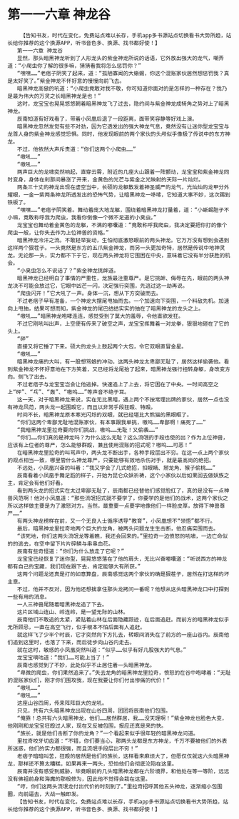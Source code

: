 # 第一一六章 神龙谷
        【告知书友，时代在变化，免费站点难以长存，手机app多书源站点切换看书大势所趋，站长给你推荐的这个换源APP，听书音色多、换源、找书都好使！】
       第一一六章 神龙谷
       显然，那头暗黑神龙听到了人形龙头的紫金神龙所说的话语，它外放出强大的龙气，嘲弄道：“小爬虫你了解的很多嘛，猜猜看我将怎么惩罚你？”
       “嘿嘿……”老痞子阴笑了起来，道：“孤陋寡闻的大蜥蜴，你这个混账家伙居然想惩罚我？真是太好笑了。”紫金神龙不怀好意的慢慢向前飞去。
       暗黑神龙高傲的吼道：“小爬虫竟敢对我不敬，你可知道你面对的是怎样的一种存在？我乃是最为伟大的万灵之长暗黑神龙是也！”
       这时，龙宝宝也晃晃悠悠朝着暗黑神龙飞了过去，隐约间与紫金神龙成犄角之势对上了暗黑神龙。
       辰南知道有好戏看了，带着小凤凰后退了一段距离，面带笑容静等好戏上演。
       暗黑神龙忽然发觉有些不对劲，因为它透发出的强大神龙气息，竟然没有让迷你型龙宝宝与龙首人身的紫金神龙感觉恐惧。同时，他发现眼前的两个家伙的头颅似乎像极了传说中的东方神龙。
       不过，他依然大声斥责道：“你们这两个小爬虫……”
       “嗷吼……”
       “嗷吼……”
       两声巨大的龙啸突然响起，直穿云霄，附近的几座大山跟着一阵颤动，龙宝宝和紫金神龙同时变身，身体在刹那间暴涨了开来，金黄色的光芒与紫金之光映射的天际一片灿烂。
       两条三十丈的神龙出现在虚空当中，长硕的龙躯散发着神圣威严的龙气，光灿灿的龙甲分外耀眼，一金一紫两条神龙所透发出的恐怖气势，让暗黑神龙一哆嗦，它知道大事不妙，这次踢到铁板了。
       “嘿嘿……”老痞子阴笑着。舞动着庞大地龙躯，围绕着暗黑神龙打量着，道：“小蜥蜴胆子不小嘛，竟敢称呼我为爬虫，我看你倒像一个微不足道的小臭虫。”
       龙宝宝也舞动着金黄色的龙躯，不满的嘟囔道：“竟敢称呼我爬虫，我决定要把你打的像个爬虫一般，让你失去作为上位神兽的资格。”
       暗黑神龙冷汗之流。不敢轻举妄动，生怕彻底激怒眼前的两头神龙。它万万没有想到会遇到这样两个狠茬子。一头竟然是东方的五爪紫金神龙，而另一头更加奇特，居然是传说中地神灵龙。无论那一头，实力都不下于它，现在两头神龙将它围困在中央，意味着它没有半分获胜的机会。
       “小臭虫怎么不说话了？”紫金神龙挑衅道。
       暗黑神龙已经明白了事情的严重性，龙族最注重尊严。是它挑衅、侮辱在先，眼前的两头神龙决不可能会放过它，它眼中凶芒一闪，决定强行突围，先逃过这一劫再说。
       “爬虫闪开！”它大吼了一声。身体一沉，想从下方突破而去。
       不过老痞子早有准备，一个神龙大摆尾甩抽而去。一个加速向下突围，一个料敌先机。加速向上甩抽，结果可想而知，紫金神龙的尾巴结结实实的抽在了暗黑神龙的龙头之上。
       “嗷吼……”暗黑神龙咆哮连连，感觉受到了莫大的羞辱，令他直欲发狂。
       不过它刚吼叫出声，上空便有传来了破空之声，龙宝宝挥舞着一对龙拳，狠狠地砸在了它的头上。
       “砰”
       直接又将它捶了下来。硕大的龙头上鼓起两个大包，令它双眼直冒金星。
       “嗷吼……”
       暗黑神龙痛的大叫，有一股想骂娘的冲动，这两头神龙太卑鄙无耻了，居然这样偷袭他。看到紫金神龙不怀好意地在下方笑着，又已经将龙尾抬了起来，暗黑神龙强行扭转身躯，身改变方向。侧飞了出去。
       不过老痞子与龙宝宝岂会让他逃掉。快速追上了上去，将它困在了中央。一时间高空之上“砰”、“乓”、“轰”、“嗷呜……”等声音不绝于耳。
       这一天，对于暗黑神龙来说，实在无比黑暗，遇上两个不按常理出牌的家伙，居然一点也没有神龙风范，两头龙一起围殴它，而且以非常手段狂殴、特殴。
       时间不长，暗黑神龙原本寒光闪烁的双眼，就已经堪比大熊猫的黑眼眶了。
       “你们这两个卑鄙无耻地混账家伙，有本事跟我单挑，嗷呜……卑鄙啊！痛死了……”
       “我暗黑神龙里拉奇要向你们挑战，嗷呜……无耻！又偷袭……”
       “你们……你们真的是神龙吗？为什么这么无耻？这么流氓的手段也使的出？作为上位神兽，应该有上位者的尊严，怎么能够群殴，兼且使用混账的招式呢？嗷呜……可恶！”
       在暗黑神龙里拉奇的叫骂声中，两头龙不断出手，各种手段层出不穷。在这一点上两个家伙的观点相当一致，哪里管什么神龙尊严，只要能够有效地杀伤对手，就是最高尚的绝招。
       不远处，小凤凰兴奋的叫着：“我又学会了几式绝招，扣眼睛、掰龙角、猴子偷桃……”
       辰南看着小凤凰手舞足蹈的样子，开始为昆仑众妖祈祷，这个小家伙以后如果回去做妖族之主，肯定会有他们好看。
       看到两头龙的招式实在太过卑鄙无耻了，辰南都已经替他们感觉脸红了，真的是没有一点神兽风范啊！他对小凤凰道：“那些流氓招式就不要学了，你要学的是他们的战术，这两个家伙之所以这样做主要是为了激怒对方。当然，最重要一点要学地像他们一样脸皮厚，放得下神兽尊严……”
       有两头神龙榜样在前，又一个无良人士循序诱导“教育”，小凤凰想不“领悟”都不行。
       最后，暗黑神龙里拉奇地两个巨大的龙角，被两头问题龙生生击断，他忍痛突围而去。
       “该死地，你们这两头流氓龙等着瞧，我还会回来的。”里拉奇一边愤怒的吼啸，一边亡命似的的逃去，在空中留下片片碎鳞与串串血花。
       辰南有些奇怪道：“你们为什么放走了它呢？”
       龙宝宝已经恢复了迷你型，晃晃悠悠落在了他的肩头，无比兴奋嘟囔道：“听说西方的神龙都有自己的宝藏，我们现在跟下去，肯定能够大有所获。”
       这两个问题龙还真是打的如意算盘，辰南感觉这两个家伙的确是狠茬子，居然在打这样的坏主意。
       不过，他并不反对，因为他还想擒拿住那头龙拷问一番呢？他想从这头暗黑神龙口中打探到一些有用的消息。
       一人三神兽尾随着暗黑神龙追了下去。
       这片区域山连山、岭连岭，是一望无际的山林。
       辰南他们不敢追的太紧，紧贴着山林在后面隐藏踪迹，在后面追赶。而前方的暗黑神龙似乎无所顾忌，一直在高空飞行，似乎根本不怕后面有人追赶。
       就这样飞了少半个时辰，它才突然向下方扎去，转眼间消失在了前方的一座山谷内。辰南他们追到这里时，也落了下来，而后徒步向山谷内走去。
       就在这时，敏感的小凤凰突然叫道：“似乎……似乎有好几股强大的气息。”
       龙宝宝嘀咕道：“我们……可能上当了！”
       辰南也感觉到了不妙，此处似乎不止居住着一头暗黑神龙。
       “卑微的爬虫，你们果然追来了。”失去龙角的暗黑神龙里拉奇，愤怒的在谷中咆哮着：“无耻的混账家伙们，刚才你们围攻我，现在我要让你们付出惨痛的代价！”
       “嗷吼……”
       “嗷吼……”
       这座山谷四周，传来阵阵巨大的龙吼。
       只见，共有六头暗黑神龙出现在山谷四周，团团将辰南他们包围。
       “俺靠！总共有六头暗黑神龙，他们……居然群居，我……没天理啊！”紫金神龙也脸色大变，他刚刚和龙宝宝狂殴过人家，现在又反被包围，报应还真是来的快。
       “族长，就是他们击断了你的龙角？”一个看起来似乎很年轻的暗黑神龙问道。
       里拉奇咬牙切齿道：“不错，你们要当心，那两头龙都是东方神龙，千万不要被他们的外表所迷惑，他们的实力都很强，而且流氓手段层出不穷！”
       老痞子暗暗叫苦，狂殴的居然是他们的族长，这样看来麻烦大了，但愿仅仅就这六头暗黑神龙，那样还不算太糟糕，如果再来一两头，恐怕他们会彻底沦陷在这里。
       辰南并没有感受到威胁，毕竟眼前的几头暗黑神龙都在六阶境界，和他处在等一等阶，远远没有佛祖前身和海魔的那般修为，因此他不觉得会栽在这里。
       “哼，你们这两头流氓龙付出代价的时刻到了。”里拉奇招呼其他五头神龙，逐渐缩小包围圈，向前逼去，大战一触即发。
       【告知书友，时代在变化，免费站点难以长存，手机app多书源站点切换看书大势所趋，站长给你推荐的这个换源APP，听书音色多、换源、找书都好使！】